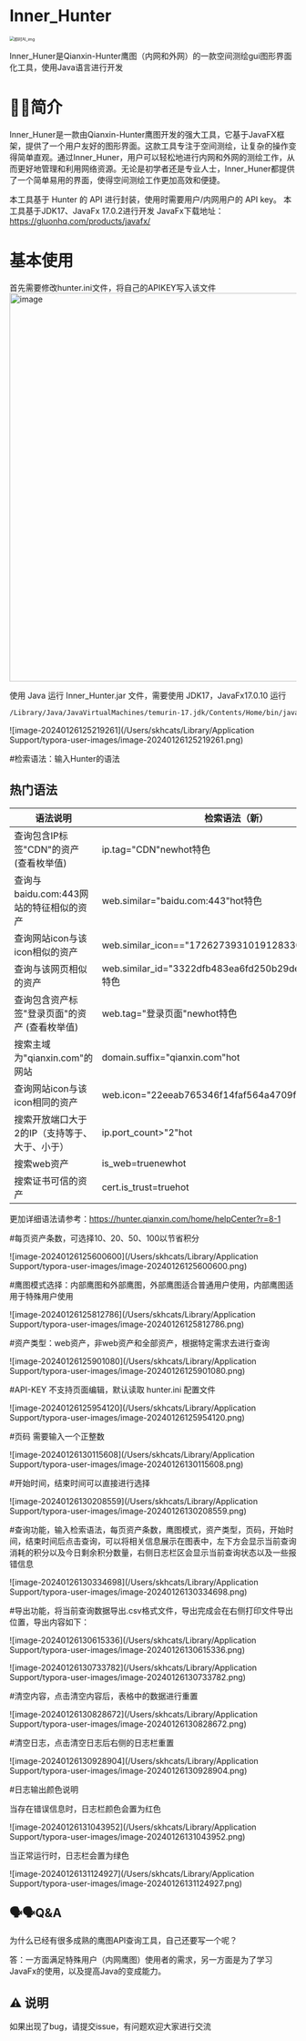 # Inner_Hunter
<img src="/Users/skhcats/Downloads/即时AI_img.png" alt="即时AI_img" style="zoom:50%;" />

Inner_Huner是Qianxin-Hunter鹰图（内网和外网）的一款空间测绘gui图形界面化工具，使用Java语言进行开发

# 🤖🤖简介
Inner_Huner是一款由Qianxin-Hunter鹰图开发的强大工具，它基于JavaFX框架，提供了一个用户友好的图形界面。这款工具专注于空间测绘，让复杂的操作变得简单直观。通过Inner_Huner，用户可以轻松地进行内网和外网的测绘工作，从而更好地管理和利用网络资源。无论是初学者还是专业人士，Inner_Huner都提供了一个简单易用的界面，使得空间测绘工作更加高效和便捷。



本工具基于 Hunter 的 API 进行封装，使用时需要用户/内网用户的 API key。
本工具基于JDK17、JavaFx 17.0.2进行开发
JavaFx下载地址：https://gluonhq.com/products/javafx/


# 基本使用
首先需要修改hunter.ini文件，将自己的APIKEY写入该文件
<img width="682" alt="image" src="https://github.com/skhcatss/Inner_Hunter/assets/157777995/31a57010-ce95-425d-a25d-13aa833c609c">

使用 Java 运行 Inner_Hunter.jar 文件，需要使用 JDK17，JavaFx17.0.10 运行

```bash
/Library/Java/JavaVirtualMachines/temurin-17.jdk/Contents/Home/bin/java  --module-path /Users/skhcats/Desktop/javafx-sdk-17.0.10/lib/ --add-modules javafx.controls,javafx.fxml -jar demo.jar
```

![image-20240126125219261](/Users/skhcats/Library/Application Support/typora-user-images/image-20240126125219261.png)



#检索语法：输入Hunter的语法

## 热门语法

| 语法说明                                      | 检索语法（新）                                           | 检索语法（旧）                                |
| --------------------------------------------- | -------------------------------------------------------- | --------------------------------------------- |
| 查询包含IP标签"CDN"的资产 (查看枚举值)        | ip.tag="CDN"newhot特色                                   | -                                             |
| 查询与baidu.com:443网站的特征相似的资产       | web.similar="baidu.com:443"hot特色                       | similar="baidu.com:443"                       |
| 查询网站icon与该icon相似的资产                | web.similar_icon=="17262739310191283300"hot特色          | -                                             |
| 查询与该网页相似的资产                        | web.similar_id="3322dfb483ea6fd250b29de488969b35"hot特色 | similar_id="3322dfb483ea6fd250b29de488969b35" |
| 查询包含资产标签"登录页面"的资产 (查看枚举值) | web.tag="登录页面"newhot特色                             | -                                             |
| 搜索主域为"qianxin.com"的网站                 | domain.suffix="qianxin.com"hot                           | domain_suffix="qianxin.com"                   |
| 查询网站icon与该icon相同的资产                | web.icon="22eeab765346f14faf564a4709f98548"hot           | icon="22eeab765346f14faf564a4709f98548"       |
| 搜索开放端口大于2的IP（支持等于、大于、小于） | ip.port_count>"2"hot                                     | port_count>"2"                                |
| 搜索web资产                                   | is_web=truenewhot                                        | -                                             |
| 搜索证书可信的资产                            | cert.is_trust=truehot                                    | -                                             |

更加详细语法请参考：https://hunter.qianxin.com/home/helpCenter?r=8-1



#每页资产条数，可选择10、20、50、100以节省积分

![image-20240126125600600](/Users/skhcats/Library/Application Support/typora-user-images/image-20240126125600600.png)



#鹰图模式选择：内部鹰图和外部鹰图，外部鹰图适合普通用户使用，内部鹰图适用于特殊用户使用

![image-20240126125812786](/Users/skhcats/Library/Application Support/typora-user-images/image-20240126125812786.png)



#资产类型：web资产，非web资产和全部资产，根据特定需求去进行查询

![image-20240126125901080](/Users/skhcats/Library/Application Support/typora-user-images/image-20240126125901080.png)

#API-KEY 不支持页面编辑，默认读取 hunter.ini 配置文件

![image-20240126125954120](/Users/skhcats/Library/Application Support/typora-user-images/image-20240126125954120.png)



#页码 需要输入一个正整数 

![image-20240126130115608](/Users/skhcats/Library/Application Support/typora-user-images/image-20240126130115608.png)



#开始时间，结束时间可以直接进行选择

![image-20240126130208559](/Users/skhcats/Library/Application Support/typora-user-images/image-20240126130208559.png)



#查询功能，输入检索语法，每页资产条数，鹰图模式，资产类型，页码，开始时间，结束时间后点击查询，可以将相关信息展示在图表中，左下方会显示当前查询消耗的积分以及今日剩余积分数量，右侧日志栏区会显示当前查询状态以及一些报错信息

![image-20240126130334698](/Users/skhcats/Library/Application Support/typora-user-images/image-20240126130334698.png)



#导出功能，将当前查询数据导出.csv格式文件，导出完成会在右侧打印文件导出位置，导出内容如下：

![image-20240126130615336](/Users/skhcats/Library/Application Support/typora-user-images/image-20240126130615336.png)

![image-20240126130733782](/Users/skhcats/Library/Application Support/typora-user-images/image-20240126130733782.png)



#清空内容，点击清空内容后，表格中的数据进行重置

![image-20240126130828672](/Users/skhcats/Library/Application Support/typora-user-images/image-20240126130828672.png)



#清空日志，点击清空日志后右侧的日志栏重置

![image-20240126130928904](/Users/skhcats/Library/Application Support/typora-user-images/image-20240126130928904.png)

#日志输出颜色说明

当存在错误信息时，日志栏颜色会置为红色

![image-20240126131043952](/Users/skhcats/Library/Application Support/typora-user-images/image-20240126131043952.png)

当正常运行时，日志栏会置为绿色

![image-20240126131124927](/Users/skhcats/Library/Application Support/typora-user-images/image-20240126131124927.png)

## 🗣🗣Q&A

为什么已经有很多成熟的鹰图API查询工具，自己还要写一个呢？

答：一方面满足特殊用户（内网鹰图）使用者的需求，另一方面是为了学习JavaFx的使用，以及提高Java的变成能力。



## ⚠️ 说明

如果出现了bug，请提交issue，有问题欢迎大家进行交流